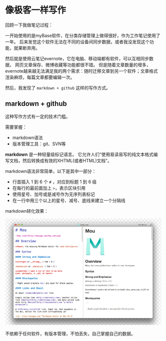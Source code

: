 
像极客一样写作
====================================

回顾一下我做笔记过程：

一开始使用的是myBase软件，在分类存储管理上做得很好，作为工作笔记使用了一年。
后来发觉这个软件无法在不同的设备间同步数据，或者我没发现这个功能，就果断弃用。

然后就是使用云笔记evernote，它在电脑、移动端都有软件，可以互相同步数据， 网页文章保存、微博收藏等功能都很不错。
但是随着文章数量的增多，evernote越来越无法满足我的两个需求：随时迁移文章到另一个软件；文章格式渲染麻烦，每篇文章都要编辑一次。

然后，我发现了 `markdown + github` 这样的写作方式。

markdown + github
-----------------------------------

这种写作方式有一定的技术门槛。

需要掌握：
* markdown语法
* 版本管理工具：git、SVN等

**markdown** 是一种轻量级标记语言。
它允许人们“使用易读易写的纯文本格式编写文档，然后转换成有效的XHTML(或者HTML)文档”。

markdown语法非常简单，以下是其中一部分：
* 行首插入 1 到 6 个 `#` ，对应到标题 1 到 6 级
* 在每行的最前面加上 `>`，表示区块引用
* 使用星号、加号或是减号作为无序列表标记
* 在一行中用三个以上的星号、减号、底线来建立一个分隔线

markdown转化效果：

![image](./images/raw_markdown.jpg)


不依赖于任何软件，有版本管理，不怕丢失，自己掌握自己的数据。

